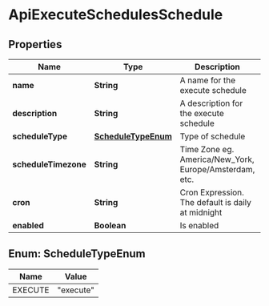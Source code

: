 

# ApiExecuteSchedulesSchedule

## Properties

Name | Type | Description | Notes
------------ | ------------- | ------------- | -------------
**name** | **String** | A name for the execute schedule | 
**description** | **String** | A description for the execute schedule |  [optional]
**scheduleType** | [**ScheduleTypeEnum**](#ScheduleTypeEnum) | Type of schedule |  [optional]
**scheduleTimezone** | **String** | Time Zone eg. America/New_York, Europe/Amsterdam, etc. |  [optional]
**cron** | **String** | Cron Expression. The default is daily at midnight |  [optional]
**enabled** | **Boolean** | Is enabled |  [optional]



## Enum: ScheduleTypeEnum

Name | Value
---- | -----
EXECUTE | &quot;execute&quot;



